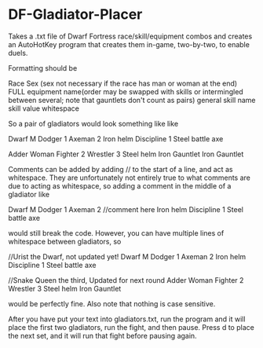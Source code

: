 # DF-Gladiator-Placer
Takes a .txt file of Dwarf Fortress race/skill/equipment combos and creates an AutoHotKey program that creates them in-game, two-by-two, to enable duels.

Formatting should be

Race Sex (sex not necessary if the race has man or woman at the end)
FULL equipment name(order may be swapped with skills or intermingled between several; note that gauntlets don't count as pairs)
general skill name skill value
whitespace

So a pair of gladiators would look something like like

Dwarf M
Dodger 1
Axeman 2
Iron helm
Discipline 1
Steel battle axe

Adder Woman
Fighter 2
Wrestler 3
Steel helm
Iron Gauntlet
Iron Gauntlet

Comments can be added by adding // to the start of a line, and act as whitespace. They are unfortunately not entirely true to what comments are due to acting as whitespace, so adding a comment in the middle of a gladiator like

Dwarf M
Dodger 1
Axeman 2
//comment here
Iron helm
Discipline 1
Steel battle axe

would still break the code. However, you can have multiple lines of whitespace between gladiators, so


//Urist the Dwarf, not updated yet!
Dwarf M
Dodger 1
Axeman 2
Iron helm
Discipline 1
Steel battle axe


//Snake Queen the third, Updated for next round
Adder Woman
Fighter 2
Wrestler 3
Steel helm
Iron Gauntlet

would be perfectly fine. Also note that nothing is case sensitive.

After you have put your text into gladiators.txt, run the program and it will place the first two gladiators, run the fight, and then pause. Press d to place the next set, and it will run that fight before pausing again.


